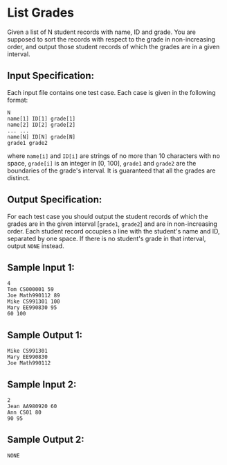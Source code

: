 # List Grades
Given a list of N student records with name, ID and grade. You are supposed to sort the records with respect to the grade in non-increasing order, and output those student records of which the grades are in a given interval.

## Input Specification:
Each input file contains one test case. Each case is given in the following format:

    N
    name[1] ID[1] grade[1]
    name[2] ID[2] grade[2]
    ... ...
    name[N] ID[N] grade[N]
    grade1 grade2
where `name[i]` and `ID[i]` are strings of no more than 10 characters with no space, `grade[i]` is an integer in [0, 100], `grade1` and `grade2` are the boundaries of the grade's interval. It is guaranteed that all the grades are distinct.

## Output Specification:
For each test case you should output the student records of which the grades are in the given interval [`grade1`, `grade2`] and are in non-increasing order. Each student record occupies a line with the student's name and ID, separated by one space. If there is no student's grade in that interval, output `NONE` instead.

## Sample Input 1:
    4
    Tom CS000001 59
    Joe Math990112 89
    Mike CS991301 100
    Mary EE990830 95
    60 100
## Sample Output 1:
    Mike CS991301
    Mary EE990830
    Joe Math990112
## Sample Input 2:
    2
    Jean AA980920 60
    Ann CS01 80
    90 95
## Sample Output 2:
    NONE